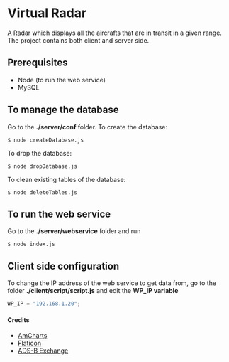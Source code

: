 # Virtual Radar
A Radar which displays all the aircrafts that are in transit in a given range. 
The project contains both client and server side.

## Prerequisites

* Node (to run the web service)
* MySQL

## To manage the database
Go to the **./server/conf** folder.
To create the database:
```
$ node createDatabase.js
```
To drop the database:
```
$ node dropDatabase.js
```
To clean existing tables of the database:
```
$ node deleteTables.js
```

## To run the web service
Go to the **./server/webservice** folder and run
```
$ node index.js
```

## Client side configuration
To change the IP address of the web service to get data from, go to the folder **./client/script/script.js** and edit the **WP_IP variable**
```javascript
WP_IP = "192.168.1.20";
```

#### Credits
* [AmCharts](https://www.amcharts.com/) 
* [Flaticon](https://www.flaticon.com/)
* [ADS-B Exchange](https://public-api.adsbexchange.com/)



